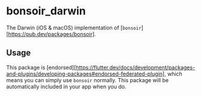 # bonsoir_darwin

The Darwin (iOS & macOS) implementation of [`bonsoir`][https://pub.dev/packages/bonsoir].

## Usage

This package is [endorsed][https://flutter.dev/docs/development/packages-and-plugins/developing-packages#endorsed-federated-plugin],
which means you can simply use `bonsoir` normally. This package will be automatically included in your app when you do.